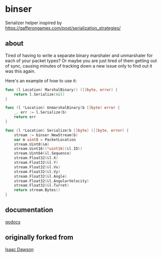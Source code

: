 # binser

Serializer helper inspired by https://gafferongames.com/post/serialization_strategies/

## about

Tired of having to write a separate binary marshaler and unmarshaler for each of your packet types?
Or maybe you are just tired of them getting out of sync, causing minutes of tracking down a new issue
only to find out it was this again.

Here's an example of how to use it:

```Go
func (l Location) MarshalBinary() ([]byte, error) {
	return l.Serialize(nil)
}

func (l *Location) UnmarshalBinary(b []byte) error {
	_, err := l.Serialize(b)
	return err
}

func (l *Location) Serialize(b []byte) ([]byte, error) {
	stream := binser.NewStream(b)
	var m uint8 = PacketLocation
	stream.Uint8(&m)
	stream.Uint16((*uint16)(&l.ID))
	stream.Uint64(&l.Sequence)
	stream.Float32(&l.X)
	stream.Float32(&l.Y)
	stream.Float32(&l.Vx)
	stream.Float32(&l.Vy)
	stream.Float32(&l.Angle)
	stream.Float32(&l.AngularVelocity)
	stream.Float32(&l.Turret)
	return stream.Bytes()
}
```

## documentation

[godocs](https://godoc.org/github.com/jakecoffman/binser) 

## originally forked from

[Isaac Dawson](https://github.com/wirepair/binserializer)
